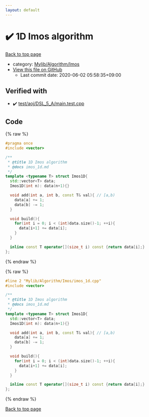 ```yaml
---
layout: default
---
```


<!-- mathjax config similar to math.stackexchange -->
<script type="text/javascript" async
  src="https://cdnjs.cloudflare.com/ajax/libs/mathjax/2.7.5/MathJax.js?config=TeX-MML-AM_CHTML">
</script>
<script type="text/x-mathjax-config">
  MathJax.Hub.Config({
    TeX: { equationNumbers: { autoNumber: "AMS" }},
    tex2jax: {
      inlineMath: [ ['$','$'] ],
      processEscapes: true
    },
    "HTML-CSS": { matchFontHeight: false },
    displayAlign: "left",
    displayIndent: "2em"
  });
</script>

<script type="text/javascript" src="https://cdnjs.cloudflare.com/ajax/libs/jquery/3.4.1/jquery.min.js"></script>
<script src="https://cdn.jsdelivr.net/npm/jquery-balloon-js@1.1.2/jquery.balloon.min.js" integrity="sha256-ZEYs9VrgAeNuPvs15E39OsyOJaIkXEEt10fzxJ20+2I=" crossorigin="anonymous"></script>
<script type="text/javascript" src="../../../../assets/js/copy-button.js"></script>
<link rel="stylesheet" href="../../../../assets/css/copy-button.css" />


# :heavy_check_mark: 1D Imos algorithm

<a href="../../../../index.html">Back to top page</a>

* category: <a href="../../../../index.html#6dc6d5a2cac82b39a08fd9ff32ab6e48">Mylib/Algorithm/Imos</a>
* <a href="{{ site.github.repository_url }}/blob/master/Mylib/Algorithm/Imos/imos_1d.cpp">View this file on GitHub</a>
    - Last commit date: 2020-06-02 05:58:35+09:00




## Verified with

* :heavy_check_mark: <a href="../../../../verify/test/aoj/DSL_5_A/main.test.cpp.html">test/aoj/DSL_5_A/main.test.cpp</a>


## Code

<a id="unbundled"></a>
{% raw %}
```cpp
#pragma once
#include <vector>

/**
 * @title 1D Imos algorithm
 * @docs imos_1d.md
 */
template <typename T> struct Imos1D{
  std::vector<T> data;
  Imos1D(int n): data(n+1){}

  void add(int a, int b, const T& val){ // [a,b)
    data[a] += 1;
    data[b] -= 1;
  }

  void build(){
    for(int i = 0; i < (int)data.size()-1; ++i){
      data[i+1] += data[i];
    }
  }

  inline const T operator[](size_t i) const {return data[i];}
};

```
{% endraw %}

<a id="bundled"></a>
{% raw %}
```cpp
#line 2 "Mylib/Algorithm/Imos/imos_1d.cpp"
#include <vector>

/**
 * @title 1D Imos algorithm
 * @docs imos_1d.md
 */
template <typename T> struct Imos1D{
  std::vector<T> data;
  Imos1D(int n): data(n+1){}

  void add(int a, int b, const T& val){ // [a,b)
    data[a] += 1;
    data[b] -= 1;
  }

  void build(){
    for(int i = 0; i < (int)data.size()-1; ++i){
      data[i+1] += data[i];
    }
  }

  inline const T operator[](size_t i) const {return data[i];}
};

```
{% endraw %}

<a href="../../../../index.html">Back to top page</a>


